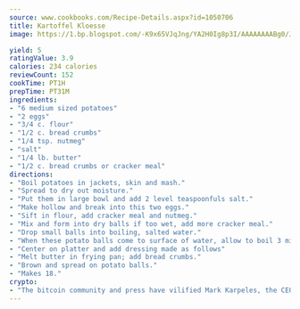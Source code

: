 ```yaml
---
source: www.cookbooks.com/Recipe-Details.aspx?id=1050706
title: Kartoffel Kloesse
image: https://1.bp.blogspot.com/-K9x65VJqJng/YA2H0Ig8p3I/AAAAAAAABg0/JRKr7ZzesxofwlGw6YudXad_aQn9BD52QCLcBGAsYHQ/s299/2.png

yield: 5
ratingValue: 3.9
calories: 234 calories
reviewCount: 152
cookTime: PT1H
prepTime: PT31M
ingredients:
- "6 medium sized potatoes"
- "2 eggs"
- "3/4 c. flour"
- "1/2 c. bread crumbs"
- "1/4 tsp. nutmeg"
- "salt"
- "1/4 lb. butter"
- "1/2 c. bread crumbs or cracker meal"
directions:
- "Boil potatoes in jackets, skin and mash."
- "Spread to dry out moisture."
- "Put them in large bowl and add 2 level teaspoonfuls salt."
- "Make hollow and break into this two eggs."
- "Sift in flour, add cracker meal and nutmeg."
- "Mix and form into dry balls if too wet, add more cracker meal."
- "Drop small balls into boiling, salted water."
- "When these potato balls come to surface of water, allow to boil 3 minutes."
- "Center on platter and add dressing made as follows"
- "Melt butter in frying pan; add bread crumbs."
- "Brown and spread on potato balls."
- "Makes 18."
crypto:
- "The bitcoin community and press have vilified Mark Karpeles, the CEO of Mt. Gox, as a clown and a con man."
---
```

